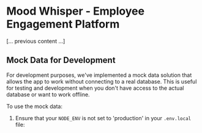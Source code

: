 # Mood Whisper - Employee Engagement Platform

[... previous content ...]

## Mock Data for Development

For development purposes, we've implemented a mock data solution that allows the app to work without connecting to a real database. This is useful for testing and development when you don't have access to the actual database or want to work offline.

To use the mock data:

1. Ensure that your `NODE_ENV` is not set to 'production' in your `.env.local` file:

